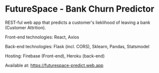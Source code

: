 # FutureSpace - Bank Churn Predictor 

REST-ful web app that predicts a customer's lieklihood of leaving a bank (Customer Attrition). 

Front-end technologies: React, Axios

Back-end technologies: Flask (incl. CORS), Sklearn, Pandas, Statsmodel

Hosting: Firebase (Front-end), Heroku (back-end)

Available at: https://futurespace-predict.web.app
